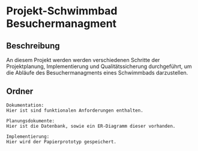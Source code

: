 Projekt-Schwimmbad Besuchermanagment
=====

Beschreibung
--------
An diesem Projekt werden werden verschiedenen Schritte der Projektplanung, Implementierung und Qualitätssicherung durchgeführt, um die Abläufe
des Besuchermanagments eines Schwimmbads darzustellen.

Ordner
--------
```
Dokumentation:
Hier ist sind funktionalen Anforderungen enthalten.

Planungsdokumente:
Hier ist die Datenbank, sowie ein ER-Diagramm dieser vorhanden.

Implementierung:
Hier wird der Papierprototyp gespeichert.
```


